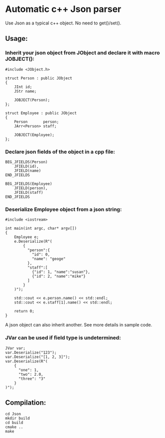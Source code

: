 # Automatic c++ Json parser
Use Json as a typical c++ object. No need to get()/set().

## Usage:

  ### Inherit your json object from JObject and declare it with macro JOBJECT():
  ```
  #include <JObject.h>

  struct Person : public JObject
  {
      JInt id;
      JStr name;

      JOBJECT(Person);
  };

  struct Employee : public JObject
  {
      Person       person;
      JArr<Person> staff;

      JOBJECT(Employee);
  };
  ```

  ### Declare json fields of the object in a cpp file:
  ```
  BEG_JFIELDS(Person)
      JFIELD(id),
      JFIELD(name)
  END_JFIELDS

  BEG_JFIELDS(Employee)
      JFIELD(person),
      JFIELD(staff)
  END_JFIELDS
  ```

  ### Deserialize Employee object from a json string:
  ```
  #include <iostream>

  int main(int argc, char* argv[])
  {
      Employee e;
      e.Deserialize(R"(
          {
            "person":{
              "id": 0,
              "name": "geoge"
            },
            "staff":[
              {"id": 1, "name":"susan"},
              {"id": 2, "name":"mike"}
            ]
          }
      )");

      std::cout << e.person.name() << std::endl;
      std::cout << e.staff[1].name() << std::endl;

      return 0;
  }
  ```

  A json object can also inherit another. See more details in sample code.

  ### JVar can be used if field type is undetermined:
  ```
  JVar var;
  var.Deserialize("123");
  var.Deserialize("[1, 2, 3]");
  var.Deserialize(R"(
      {
        "one": 1,
        "two": 2.0,
        "three": "3"
      }
  )");
  ```

## Compilation:
  ```
  cd Json
  mkdir build
  cd build
  cmake ..
  make
  ```
